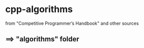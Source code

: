 # cpp-algorithms
from "Competitive Programmer’s Handbook" and other sources

## ==> "algorithms" folder
